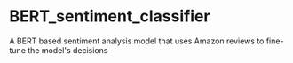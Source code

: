 # BERT_sentiment_classifier
A BERT based sentiment analysis model that uses Amazon reviews to fine-tune the model's decisions
